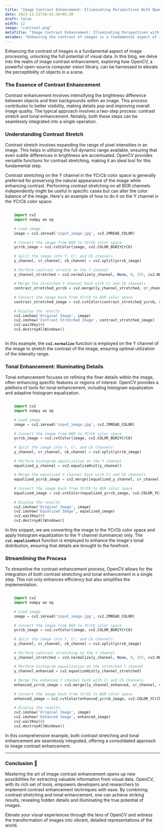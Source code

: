 ```yaml
---
title: "Image Contrast Enhancement: Illuminating Perspectives With OpenCV"
date: 2023-11-21T10:41:38+05:30
draft: false
width: 12
image: "contrast.png"
metaTitle: "Image Contrast Enhancement: Illuminating Perspectives with OpenCV | Open CV Courses"
metaDes: "Enhancing the contrast of images is a fundamental aspect of image processing, unlocking the full potential of visual data. In this blog, we delve into the realm of image contrast enhancement, exploring how OpenCV, a powerful open-source computer vision library, can be harnessed to elevate the perceptibility of objects in a scene."
---
```

Enhancing the contrast of images is a fundamental aspect of image processing, unlocking the full potential of visual data. In this blog, we delve into the realm of image contrast enhancement, exploring how OpenCV, a powerful open-source computer vision library, can be harnessed to elevate the perceptibility of objects in a scene. <!--more-->

### The Essence of Contrast Enhancement

Contrast enhancement involves intensifying the brightness difference between objects and their backgrounds within an image. This process contributes to better visibility, making details pop and improving overall image quality. The typical approach involves a two-step process: contrast stretch and tonal enhancement. Notably, both these steps can be seamlessly integrated into a single operation.

### Understanding Contrast Stretch

Contrast stretch involves expanding the range of pixel intensities in an image. This helps in utilizing the full dynamic range available, ensuring that even subtle differences in brightness are accentuated. OpenCV provides versatile functions for contrast stretching, making it an ideal tool for this fundamental step.

Contrast stretching on the Y channel in the YCrCb color space is generally preferred for preserving the natural appearance of the image while enhancing contrast. Performing contrast stretching on all BGR channels independently might be useful in specific cases but can alter the color balance of the image. Here's an example of how to do it on the Y channel in the YCrCb color space:
    
```python
    
    import cv2
    import numpy as np
    
    # Load image
    image = cv2.imread('input_image.jpg', cv2.IMREAD_COLOR)
    
    # Convert the image from BGR to YCrCb color space
    ycrcb_image = cv2.cvtColor(image, cv2.COLOR_BGR2YCrCb)
    
    # Split the image into Y, Cr, and Cb channels
    y_channel, cr_channel, cb_channel = cv2.split(ycrcb_image)
    
    # Perform contrast stretch on the Y channel
    y_channel_stretched = cv2.normalize(y_channel, None, 0, 255, cv2.NORM_MINMAX)
    
    # Merge the stretched Y channel back with Cr and Cb channels
    contrast_stretched_ycrcb = cv2.merge([y_channel_stretched, cr_channel, cb_channel])
    
    # Convert the image back from YCrCb to BGR color space
    contrast_stretched_image = cv2.cvtColor(contrast_stretched_ycrcb, cv2.COLOR_YCrCb2BGR)
    
    # Display the results
    cv2.imshow('Original Image', image)
    cv2.imshow('Contrast Stretched Image', contrast_stretched_image)
    cv2.waitKey(0)
    cv2.destroyAllWindows()
    
```

In this example, the **`cv2.normalize`** function is employed on the Y channel of the image to stretch the contrast of the image, ensuring optimal utilization of the intensity range.

### Tonal Enhancement: Illuminating Details

Tonal enhancement focuses on refining the finer details within the image, often enhancing specific features or regions of interest. OpenCV provides a plethora of tools for tonal enhancement, including histogram equalization and adaptive histogram equalization.

```python

    import cv2
    import numpy as np
    
    # Load image
    image = cv2.imread('input_image.jpg', cv2.IMREAD_COLOR)
    
    # Convert the image from BGR to YCrCb color space
    ycrcb_image = cv2.cvtColor(image, cv2.COLOR_BGR2YCrCb)
    
    # Split the image into Y, Cr, and Cb channels
    y_channel, cr_channel, cb_channel = cv2.split(ycrcb_image)
    
    # Perform histogram equalization on the Y channel
    equalized_y_channel = cv2.equalizeHist(y_channel)
    
    # Merge the equalized Y channel back with Cr and Cb channels
    equalized_ycrcb_image = cv2.merge([equalized_y_channel, cr_channel, cb_channel])
    
    # Convert the image back from YCrCb to BGR color space
    equalized_image = cv2.cvtColor(equalized_ycrcb_image, cv2.COLOR_YCrCb2BGR)
    
    # Display the results
    cv2.imshow('Original Image', image)
    cv2.imshow('Equalized Image', equalized_image)
    cv2.waitKey(0)
    cv2.destroyAllWindows()

```

In this snippet, we are converting the image to the YCrCb color space and apply histogram equalization to the Y channel (luminance) only. The **`cv2.equalizeHist`** function is employed to enhance the image's tonal distribution, ensuring that details are brought to the forefront.

### Streamlining the Process

To streamline the contrast enhancement process, OpenCV allows for the integration of both contrast stretching and tonal enhancement in a single step. This not only enhances efficiency but also simplifies the implementation.

```python

    import cv2
    import numpy as np
    
    # Load image
    image = cv2.imread('input_image.jpg', cv2.IMREAD_COLOR)
    
    # Convert the image from BGR to YCrCb color space
    ycrcb_image = cv2.cvtColor(image, cv2.COLOR_BGR2YCrCb)
    
    # Split the image into Y, Cr, and Cb channels
    y_channel, cr_channel, cb_channel = cv2.split(ycrcb_image)
    
    # Perform contrast stretching on the Y channel
    y_channel_stretched = cv2.normalize(y_channel, None, 0, 255, cv2.NORM_MINMAX)
    
    # Perform histogram equalization on the stretched Y channel
    y_channel_enhanced = cv2.equalizeHist(y_channel_stretched)
    
    # Merge the enhanced Y channel back with Cr and Cb channels
    enhanced_ycrcb_image = cv2.merge([y_channel_enhanced, cr_channel, cb_channel])
    
    # Convert the image back from YCrCb to BGR color space
    enhanced_image = cv2.cvtColor(enhanced_ycrcb_image, cv2.COLOR_YCrCb2BGR)
    
    # Display the results
    cv2.imshow('Original Image', image)
    cv2.imshow('Enhanced Image', enhanced_image)
    cv2.waitKey(0)
    cv2.destroyAllWindows()

```

In this comprehensive example, both contrast stretching and tonal enhancement are seamlessly integrated, offering a consolidated approach to image contrast enhancement.

--------------------

### Conclusion 🏁

Mastering the art of image contrast enhancement opens up new possibilities for extracting valuable information from visual data. OpenCV, with its rich set of tools, empowers developers and researchers to implement contrast enhancement techniques with ease. By combining contrast stretching and tonal enhancement, one can achieve striking results, revealing hidden details and illuminating the true potential of images.

Elevate your visual experiences through the lens of OpenCV and witness the transformation of images into vibrant, detailed representations of the world.   
